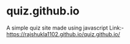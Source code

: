 # quiz.github.io
A simple quiz site made using javascript
Link:-https://rajshukla1102.github.io/quiz.github.io/
